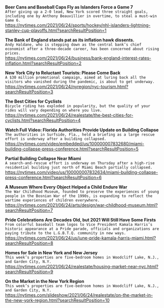 **Beer Cans and Baseball Caps Fly as Islanders Force a Game 7**\
`After giving up a 2-0 lead, New York scored three straight goals, including one by Anthony Beauvillier in overtime, to steal a must-win Game 6.`\
https://nytimes.com/2021/06/24/sports/hockey/nhl-islanders-lightning-stanley-cup-playoffs.html?searchResultPosition=1

**The Bank of England stands pat as its inflation hawk dissents.**\
`Andy Haldane, who is stepping down as the central bank’s chief economist after a three-decade career, has been concerned about rising prices.`\
https://nytimes.com/2021/06/24/business/bank-england-interest-rates-inflation.html?searchResultPosition=2

**New York City to Reluctant Tourists: Please Come Back**\
`A $30 million promotional campaign, aimed at luring back all the visitors who vanished during the pandemic, is about to get underway.`\
https://nytimes.com/2021/06/24/nyregion/nyc-tourism.html?searchResultPosition=3

**The Best Cities for Cyclists**\
`Bicycle riding has exploded in popularity, but the quality of your rides will vary depending on where you live.`\
https://nytimes.com/2021/06/24/realestate/the-best-cities-for-cyclists.html?searchResultPosition=4

**Watch Full Video: Florida Authorities Provide Update on Building Collapse**\
`The authorities in Surfside, Fla., held a briefing as a large rescue effort is underway after a building collapsed.`\
https://nytimes.com/video/embedded/us/100000007832680/miami-building-collapse-press-conference.html?searchResultPosition=5

**Partial Building Collapse Near Miami**\
`A search-and-rescue effort is underway on Thursday after a high-rise residential building just north of Miami Beach partially collapsed.`\
https://nytimes.com/video/us/100000007832634/miami-building-collapse-press-conference.html?searchResultPosition=6

**A Museum Where Every Object Helped a Child Endure War**\
`The War Childhood Museum, founded to preserve the experiences of young people in the Bosnian War of the 1990s, is expanding to reflect the wartime experiences of children everywhere.`\
https://nytimes.com/2021/06/24/arts/design/war-childhood-museum.html?searchResultPosition=7

**Pride Celebrations Are Decades Old, but 2021 Will Still Have Some Firsts**\
`From colorful baseball team logos to Vice President Kamala Harris’s historic appearance at a Pride parade, officials and organizations are paying tribute to the L.G.B.T.Q. community in new ways.`\
https://nytimes.com/2021/06/24/us/june-pride-kamala-harris-miami.html?searchResultPosition=8

**Homes for Sale in New York and New Jersey**\
`This week’s properties are five-bedroom homes in Woodcliff Lake, N.J., and Garden City, N.Y.`\
https://nytimes.com/2021/06/24/realestate/housing-market-near-nyc.html?searchResultPosition=9

**On the Market in the New York Region**\
`This week’s properties are five-bedroom homes in Woodcliff Lake, N.J., and Garden City, N.Y.`\
https://nytimes.com/slideshow/2021/06/24/realestate/on-the-market-in-the-new-york-region.html?searchResultPosition=10

